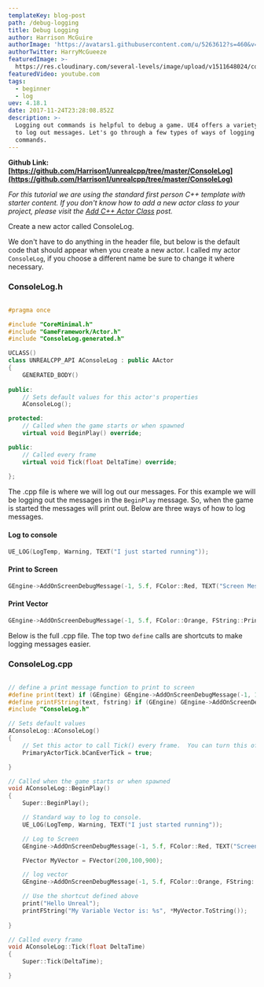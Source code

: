 ```yaml
---
templateKey: blog-post
path: /debug-logging
title: Debug Logging
author: Harrison McGuire
authorImage: 'https://avatars1.githubusercontent.com/u/5263612?s=460&v=4'
authorTwitter: HarryMcGueeze
featuredImage: >-
  https://res.cloudinary.com/several-levels/image/upload/v1511648024/console-log_gcudmg.jpg
featuredVideo: youtube.com
tags:
  - beginner
  - log
uev: 4.18.1
date: 2017-11-24T23:28:08.852Z
description: >-
  Logging out commands is helpful to debug a game. UE4 offers a variety of ways
  to log out messages. Let's go through a few types of ways of logging out
  commands.
---
```

**Github Link: [https://github.com/Harrison1/unrealcpp/tree/master/ConsoleLog](https://github.com/Harrison1/unrealcpp/tree/master/ConsoleLog)**

*For this tutorial we are using the standard first person C++ template with starter content. If you don't know how to add a new actor class to your project, please visit the [Add C++ Actor Class](/add-actor-class) post.*

Create a new actor called ConsoleLog.

We don't have to do anything in the header file, but below is the default code that should appear when you create a new actor. I called my actor `ConsoleLog`, if you choose a different name be sure to change it where necessary.

### ConsoleLog.h

```cpp

#pragma once

#include "CoreMinimal.h"
#include "GameFramework/Actor.h"
#include "ConsoleLog.generated.h"

UCLASS()
class UNREALCPP_API AConsoleLog : public AActor
{
	GENERATED_BODY()
	
public:	
	// Sets default values for this actor's properties
	AConsoleLog();

protected:
	// Called when the game starts or when spawned
	virtual void BeginPlay() override;

public:	
	// Called every frame
	virtual void Tick(float DeltaTime) override;
	
};

```

The .cpp file is where we will log out our messages. For this example we will be logging out the messages in the `BeginPlay` message. So, when the game is started the messages will print out. Below are three ways of how to log messages. 

#### Log to console
```cpp
UE_LOG(LogTemp, Warning, TEXT("I just started running"));
```

#### Print to Screen
```cpp
GEngine->AddOnScreenDebugMessage(-1, 5.f, FColor::Red, TEXT("Screen Message"));
```

#### Print Vector
```cpp
GEngine->AddOnScreenDebugMessage(-1, 5.f, FColor::Orange, FString::Printf(TEXT("My Location is: %s"), *GetActorLocation().ToString()));
```

Below is the full .cpp file. The top two `define` calls are shortcuts to make logging messages easier. 

### ConsoleLog.cpp
```cpp

// define a print message function to print to screen
#define print(text) if (GEngine) GEngine->AddOnScreenDebugMessage(-1, 1.5, FColor::Green,text)
#define printFString(text, fstring) if (GEngine) GEngine->AddOnScreenDebugMessage(-1, 5.f, FColor::Magenta, FString::Printf(TEXT(text), fstring))
#include "ConsoleLog.h"

// Sets default values
AConsoleLog::AConsoleLog()
{
 	// Set this actor to call Tick() every frame.  You can turn this off to improve performance if you don't need it.
	PrimaryActorTick.bCanEverTick = true;

}

// Called when the game starts or when spawned
void AConsoleLog::BeginPlay()
{
	Super::BeginPlay();

	// Standard way to log to console.
	UE_LOG(LogTemp, Warning, TEXT("I just started running"));

	// Log to Screen
	GEngine->AddOnScreenDebugMessage(-1, 5.f, FColor::Red, TEXT("Screen Message"));

	FVector MyVector = FVector(200,100,900);

	// log vector
	GEngine->AddOnScreenDebugMessage(-1, 5.f, FColor::Orange, FString::Printf(TEXT("My Location is: %s"), *GetActorLocation().ToString()));

	// Use the shortcut defined above
	print("Hello Unreal");	
	printFString("My Variable Vector is: %s", *MyVector.ToString());
	
}

// Called every frame
void AConsoleLog::Tick(float DeltaTime)
{
	Super::Tick(DeltaTime);

}

```
